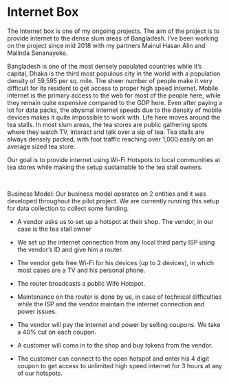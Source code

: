# Internet Box

The Internet box is one of my ongoing projects. The aim of the project is to provide internet to the dense slum areas of Bangladesh. I’ve been working on the project since mid 2018 with my partners Mainul Hasan Alin and Malinda Senanayeke.

Bangladesh is one of the most densely populated countries while it’s capital, Dhaka is the third most populous city in the world with a population density of 59,595 per sq. mile. The sheer number of people make it very difficult for its resident to get access to proper high speed internet. 
Mobile internet is the primary access to the web for most of the people here, while they remain quite expensive compared to the GDP here. Even after paying a lot for data packs, the abysmal internet speeds due to the density of mobile devices makes it quite impossible to work with.
Life here moves around the tea stalls. In most slum areas, the tea stores are public gathering spots where they watch TV, interact and talk over a sip of tea. Tea stalls are always densely packed, with foot traffic reaching over 1,000 easily on an average sized tea store.

Our goal is to provide internet using Wi-Fi Hotspots to local communities at tea stores while making the setup sustainable to the tea stall owners.

<br>

Business Model:
Our business model operates on 2 entities and it was developed throughout the pilot project. We are currently running this setup for data collection to collect some funding.

+ A vendor asks us to set up a hotspot at their shop. The vendor, in our case is the tea stall owner
+ We set up the internet connection from any local third party ISP using the vendor’s ID and give him a router.
+ The vendor gets free Wi-Fi for his devices (up to 2 devices), in which most cases are a TV and his personal phone.
+ The router broadcasts a public Wife Hotspot.
+ Maintenance on the router is done by us, in case of technical difficulties while the ISP and the vendor maintain the internet connection and power issues.
+ The vendor will pay the internet and power by selling coupons. We take a 40% cut on each coupon.


+ A customer will come in to the shop and buy tokens from the vendor.
+ The customer can connect to the open hotspot and enter his 4 digit coupon to get access to unlimited high speed internet for 3 hours at any of our hotspots.
